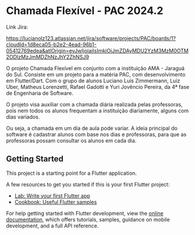 # Chamada Flexível - PAC 2024.2

Link Jira: 

https://lucianolz123.atlassian.net/jira/software/projects/PAC/boards/1?cloudId=1d8eca05-b2e2-4ead-96b1-05412769edea&atlOrigin=eyJwIjoiaiIsImkiOiJmZDAyMDU2YzM3MzM0OTM2ODIzMzJmMDZhNzJhY2ZhNSJ9

O projeto Chamada Flexível em conjunto com a instituição AMA - Jaraguá do Sul. Consiste em um projeto para a matéria PAC, com desenvolvimento em Flutter/Dart. Com o grupo de alunos Luciano Luís Zimmermann, Luiz Uber, Matheus Lorenzetti, Rafael Gadotti e Yuri Jovêncio Pereira, da 4ª fase de Engenharia de Software. 

O projeto visa auxiliar com a chamada diária realizada pelas professoras, pois nem todos os alunos frequentam a instituição diariamente, alguns com dias variados.

Ou seja, a chamada em um dia de aula pode variar. A ideia principal do software é cadastrar alunos com base nos dias e professoras, para que as professoras possam consultar os alunos em cada dia.

## Getting Started

This project is a starting point for a Flutter application.

A few resources to get you started if this is your first Flutter project:

- [Lab: Write your first Flutter app](https://docs.flutter.dev/get-started/codelab)
- [Cookbook: Useful Flutter samples](https://docs.flutter.dev/cookbook)

For help getting started with Flutter development, view the
[online documentation](https://docs.flutter.dev/), which offers tutorials,
samples, guidance on mobile development, and a full API reference.
